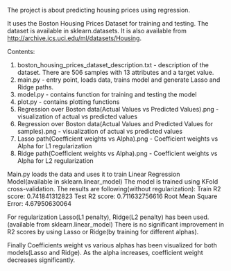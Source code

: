 The project is about predicting housing prices using regression. 

It uses the Boston Housing Prices Dataset for training and testing. The dataset is available in sklearn.datasets.
It is also available from http://archive.ics.uci.edu/ml/datasets/Housing.

Contents:

1. boston_housing_prices_dataset_description.txt - description of the dataset. There are 506 samples with 13 attributes and a target value.
2. main.py - entry point, loads data, trains model and generate Lasso and Ridge paths.
3. model.py - contains function for training and testing the model
4. plot.py - contains plotting functions
5. Regression over Boston data(Actual Values vs Predicted Values).png - visualization of actual vs predicted values
6. Regression over Boston data(Actual Values and Predicted Values for samples).png - visualization of actual vs predicted values
7. Lasso path(Coefficient weights vs Alpha).png - Coefficient weights vs Alpha for L1 regularization
8. Ridge path(Coefficient weights vs Alpha).png - Coefficient weights vs Alpha for L2 regularization

Main.py loads the data and uses it to train Linear Regression Model(available in sklearn.linear_model)
The model is trained using KFold cross-validation.
The results are following(without regularization):
Train R2 score: 0.741841312823
Test R2 score: 0.711632756616
Root Mean Square Error: 4.67950630064

For regularization Lasso(L1 penalty), Ridge(L2 penalty) has been used.(available from sklearn.linear_model)
There is no significant improvement in R2 scores by using Lasso or Ridge(by training for different alphas). 

Finally Coefficients weight vs various alphas has been visualized for both models(Lasso and Ridge).
As the alpha increases, coefficient weight decreases significantly.





